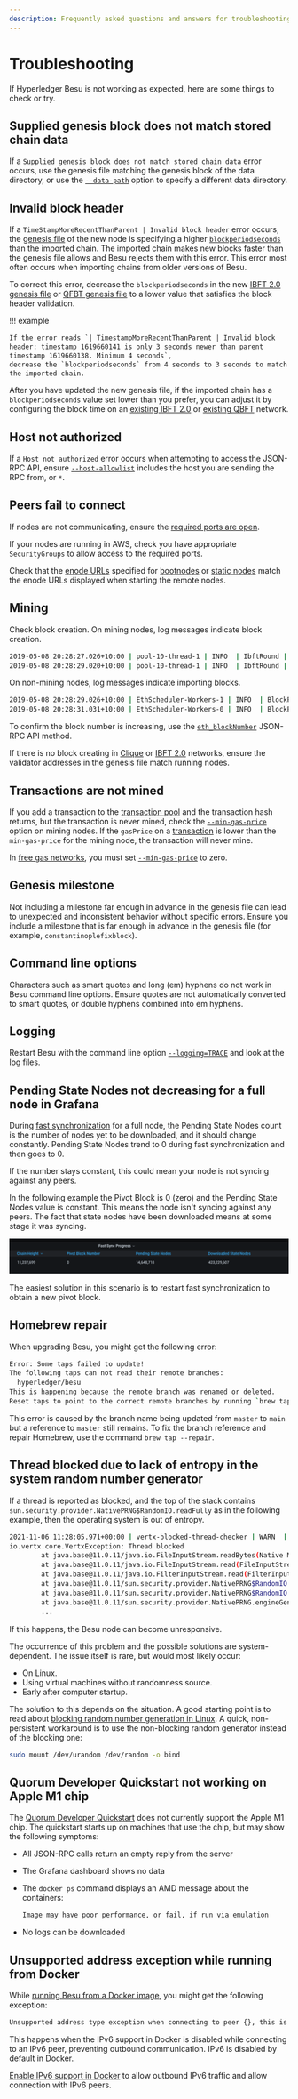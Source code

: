```yaml
---
description: Frequently asked questions and answers for troubleshooting Hyperledger Besu
---
```


# Troubleshooting

If Hyperledger Besu is not working as expected, here are some things to check or try.

## Supplied genesis block does not match stored chain data

If a `Supplied genesis block does not match stored chain data` error occurs, use the genesis file
matching the genesis block of the data directory, or use the
[`--data-path`](../../reference/cli/options.md#data-path) option to specify a different data
directory.

## Invalid block header

If a `TimeStampMoreRecentThanParent | Invalid block header` error occurs, the [genesis file](../../concepts/genesis-file.md) of the new node is specifying a higher
[`blockperiodseconds`](../../private-networks/how-to/configure/consensus/ibft.md#block-time) than the imported chain.
The imported chain makes new blocks faster than the genesis file allows and Besu rejects them with this error.
This error most often occurs when importing chains from older versions of Besu.

To correct this error, decrease the `blockperiodseconds` in the new [IBFT 2.0 genesis file](../../private-networks/how-to/configure/consensus/ibft.md#genesis-file)
or [QFBT genesis file](../../private-networks/how-to/configure/consensus/qbft.md#genesis-file) to a lower value that satisfies the block header validation.

!!! example

    If the error reads `| TimestampMoreRecentThanParent | Invalid block header: timestamp 1619660141 is only 3 seconds newer than parent timestamp 1619660138. Minimum 4 seconds`,
    decrease the `blockperiodseconds` from 4 seconds to 3 seconds to match the imported chain.

After you have updated the new genesis file, if the imported chain has a `blockperiodseconds` value set lower than you prefer, you can adjust it by configuring the block time on an
[existing IBFT 2.0](../../private-networks/how-to/configure/consensus/ibft.md#configure-block-time-on-an-existing-network-deployment)
or [existing QBFT](../../private-networks/how-to/configure/consensus/qbft.md#configure-block-time-on-an-existing-network) network.

## Host not authorized

If a `Host not authorized` error occurs when attempting to access the JSON-RPC API, ensure
[`--host-allowlist`](../../reference/cli/options.md#host-allowlist) includes the host you are
sending the RPC from, or `*`.

## Peers fail to connect

If nodes are not communicating, ensure the
[required ports are open](../connect/configure-ports.md).

If your nodes are running in AWS, check you have appropriate `SecurityGroups` to allow access to
the required ports.

Check that the [enode URLs](../../concepts/node-keys.md#enode-url) specified for
[bootnodes](../../private-networks/how-to/connect/bootnodes.md) or
[static nodes](../connect/static-nodes.md) match the enode URLs displayed when starting the
remote nodes.

## Mining

Check block creation. On mining nodes, log messages indicate block creation.

```bash
2019-05-08 20:28:27.026+10:00 | pool-10-thread-1 | INFO  | IbftRound | Importing block to chain. round=ConsensusRoundIdentifier{Sequence=660, Round=0}, hash=0x759afaba4e923d89175d850ceca4b8ef81f7d9c727b0b0b8e714b624a4b8e8cc
2019-05-08 20:28:29.020+10:00 | pool-10-thread-1 | INFO  | IbftRound | Importing block to chain. round=ConsensusRoundIdentifier{Sequence=661, Round=0}, hash=0x5443e504256765f06b3cebfbee82276a034ebcc8d685b7c3d1a6010fd4acfa14
```

On non-mining nodes, log messages indicate importing blocks.

```bash
2019-05-08 20:28:29.026+10:00 | EthScheduler-Workers-1 | INFO  | BlockPropagationManager | Imported #661 / 0 tx / 0 om / 0 (0.0%) gas / (0x5443e504256765f06b3cebfbee82276a034ebcc8d685b7c3d1a6010fd4acfa14) in 0.000s.
2019-05-08 20:28:31.031+10:00 | EthScheduler-Workers-0 | INFO  | BlockPropagationManager | Imported #662 / 0 tx / 0 om / 0 (0.0%) gas / (0x0ead4e20123d3f1433d8dec894fcce386da4049819b24b309963ce7a8a0fcf03) in 0.000s.
```

To confirm the block number is increasing, use the
[`eth_blockNumber`](../../reference/api/index.md#eth_blocknumber) JSON-RPC API method.

If there is no block creating in [Clique](../../private-networks/how-to/configure/consensus/clique.md#extra-data)
or [IBFT 2.0](../../private-networks/how-to/configure/consensus/ibft.md#extra-data) networks, ensure the validator
addresses in the genesis file match running nodes.

## Transactions are not mined

If you add a transaction to the
[transaction pool](../../concepts/Transactions/Transaction-Pool.md) and the transaction hash
returns, but the transaction is never mined, check the
[`--min-gas-price`](../../reference/cli/options.md#min-gas-price) option on mining nodes. If the
`gasPrice` on a [transaction](../send-transactions.md) is lower than the
`min-gas-price` for the mining node, the transaction will never mine.

In [free gas networks](../../private-networks/how-to/configure/free-gas.md), you must set
[`--min-gas-price`](../../reference/cli/options.md#min-gas-price) to zero.

## Genesis milestone

Not including a milestone far enough in advance in the genesis file can lead to unexpected and
inconsistent behavior without specific errors. Ensure you include a milestone that is far enough in
advance in the genesis file (for example, `constantinoplefixblock`).

## Command line options

Characters such as smart quotes and long (em) hyphens do not work in Besu command line options.
Ensure quotes are not automatically converted to smart quotes, or double hyphens combined into em
hyphens.

## Logging

Restart Besu with the command line option
[`--logging=TRACE`](../../reference/cli/options.md#logging) and look at the log files.

## Pending State Nodes not decreasing for a full node in Grafana

During [fast synchronization](../../public-networks/how-to/connect/sync-node.md#run-a-full-node) for a full node, the
Pending State Nodes count is the number of nodes yet to be downloaded, and it should change
constantly. Pending State Nodes trend to 0 during fast synchronization and then goes to 0.

If the number stays constant, this could mean your node is not syncing against any peers.

In the following example the Pivot Block is 0 (zero) and the Pending State Nodes value is constant.
This means the node isn't syncing against any peers. The fact that state nodes have been downloaded
means at some stage it was syncing.

![Fast synchronization](../../images/fastsync.png)

The easiest solution in this scenario is to restart fast synchronization to obtain a new
pivot block.

## Homebrew repair

When upgrading Besu, you might get the following error:

```bash
Error: Some taps failed to update!
The following taps can not read their remote branches:
  hyperledger/besu
This is happening because the remote branch was renamed or deleted.
Reset taps to point to the correct remote branches by running `brew tap --repair`
```

This error is caused by the branch name being updated from `master` to `main` but a reference to `master` still remains.
To fix the branch reference and repair Homebrew, use the command `brew tap --repair`.

## Thread blocked due to lack of entropy in the system random number generator

If a thread is reported as blocked, and the top of the stack contains
`sun.security.provider.NativePRNG$RandomIO.readFully` as in the following example, then the operating
system is out of entropy.

```bash
2021-11-06 11:28:05.971+00:00 | vertx-blocked-thread-checker | WARN  | BlockedThreadChecker | Thread Thread[vert.x-worker-thread-2,5,main]=Thread[vert.x-worker-thread-2,5,main] has been blocked for 60387 ms, time limit is 60000 ms
io.vertx.core.VertxException: Thread blocked
        at java.base@11.0.11/java.io.FileInputStream.readBytes(Native Method)
        at java.base@11.0.11/java.io.FileInputStream.read(FileInputStream.java:279)
        at java.base@11.0.11/java.io.FilterInputStream.read(FilterInputStream.java:133)
        at java.base@11.0.11/sun.security.provider.NativePRNG$RandomIO.readFully(NativePRNG.java:424)
        at java.base@11.0.11/sun.security.provider.NativePRNG$RandomIO.implGenerateSeed(NativePRNG.java:441)
        at java.base@11.0.11/sun.security.provider.NativePRNG.engineGenerateSeed(NativePRNG.java:226)
        ...
```

If this happens, the Besu node can become unresponsive.

The occurrence of this problem and the possible solutions are system-dependent.
The issue itself is rare, but would most likely occur:

* On Linux.
* Using virtual machines without randomness source.
* Early after computer startup.

The solution to this depends on the situation.
A good starting point is to read about [blocking random number generation in Linux](https://man7.org/linux/man-pages/man4/random.4.html).
A quick, non-persistent workaround is to use the non-blocking random generator instead of the blocking one:

```bash
sudo mount /dev/urandom /dev/random -o bind
```

## Quorum Developer Quickstart not working on Apple M1 chip

The [Quorum Developer Quickstart](../../tutorials/Developer-Quickstart.md) does not currently support
the Apple M1 chip. The quickstart starts up on machines that use the chip, but may show the
following symptoms:

* All JSON-RPC calls return an empty reply from the server
* The Grafana dashboard shows no data
* The `docker ps` command displays an AMD message about the containers:

    ```bash
    Image may have poor performance, or fail, if run via emulation
    ```

* No logs can be downloaded

## Unsupported address exception while running from Docker

While [running Besu from a Docker image](../../get-started/install/run-docker-image.md), you might get the following exception:

```bash
Unsupported address type exception when connecting to peer {}, this is likely due to ipv6 not being enabled at runtime.
```

This happens when the IPv6 support in Docker is disabled while connecting to an IPv6 peer, preventing outbound communication.
IPv6 is disabled by default in Docker.

[Enable IPv6 support in Docker](https://docs.docker.com/config/daemon/ipv6/) to allow outbound IPv6 traffic and allow connection with IPv6 peers.
